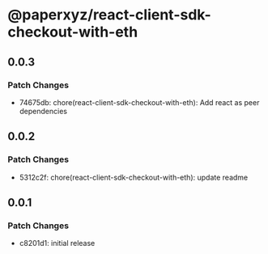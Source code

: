 # @paperxyz/react-client-sdk-checkout-with-eth

## 0.0.3

### Patch Changes

- 74675db: chore(react-client-sdk-checkout-with-eth): Add react as peer dependencies

## 0.0.2

### Patch Changes

- 5312c2f: chore(react-client-sdk-checkout-with-eth): update readme

## 0.0.1

### Patch Changes

- c8201d1: initial release
